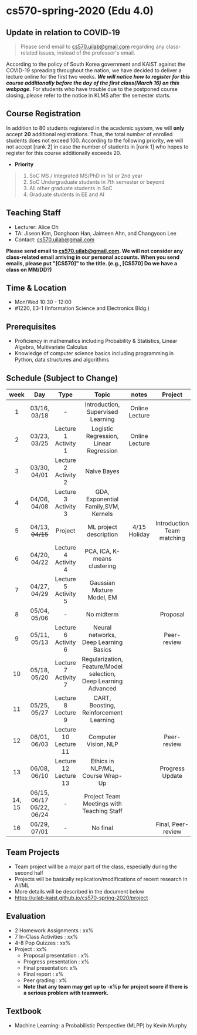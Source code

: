 # cs570-spring-2020 (Edu 4.0)

## Update in relation to COVID‑19
> Please send email to cs570.uilab@gmail.com regarding any class-related issues, instead of the professor's email.

According to the policy of South Korea government and KAIST against the COVID-19 spreading throughout the nation, we have decided to deliver a lecture online for the first two weeks. ***We will notice how to register for this course additionally before the day of the first class(March 16) on this webpage.*** For students who have trouble due to the postponed course closing, please refer to the notice in KLMS after the semester starts.


## Course Registration
In addition to 80 students registered in the academic system, we will **only** accept **20** additional registrations. Thus, the total number of enrolled students does not exceed 100. According to the following priority, we will not accept [rank 2] in case the number of students in [rank 1] who hopes to register for this course additionally exceeds 20.
- **Priority**

> 1. SoC MS / Integrated MS/PhD in 1st or 2nd year
> 2. SoC Undergraduate students in 7th semester or beyond
> 3. All other graduate students in SoC
> 4. Graduate students in EE and AI


## Teaching Staff

- Lecturer: Alice Oh
- TA: Jiseon Kim, Donghoon Han, Jaimeen Ahn, and Changyoon Lee
- Contact: cs570.uilab@gmail.com

**Please send email to cs570.uilab@gmail.com. We will not consider any class-related email arriving in our personal accounts. When you send emails, please put "[CS570]" to the title. (e.g., [CS570] Do we have a class on MM/DD?)**

## Time & Location
- Mon/Wed 10:30 - 12:00
- #1220, E3-1 (Information Science and Electronics Bldg.)

## Prerequisites  

- Proficiency in mathematics including Probability & Statistics, Linear Algebra, Multivariate Calculus
- Knowledge of computer science basics including programming in Python, data structures and algorithms 

## Schedule (Subject to Change)

|  week |            Day            |          Type         |                              Topic                             |      notes     |           Project          |
|:-----:|:-------------------------:|:---------------------:|:--------------------------------------------------------------:|:--------------:|:--------------------------:|
|   1   | 03/16, 03/18              |           -           | Introduction, Supervised Learning                               | Online Lecture |                            |
|   2   | 03/23, 03/25              | Lecture  1 Activity 1 | Logistic Regression, Linear Regression                          | Online Lecture |                            |
|   3   | 03/30, 04/01              | Lecture  2 Activity 2 | Naive Bayes                                                    |                |                            |
|   4   | 04/06, 04/08              | Lecture  3 Activity 3 | GDA, Exponential Family,SVM, Kernels                            |                |                            |
|   5   | 04/13, ~~04/15~~              | Project               | ML project description                                         | 4/15 Holiday   | Introduction Team matching |
|   6   | 04/20, 04/22              | Lecture  4 Activity 4 | PCA, ICA, K-means clustering                                  |                |                            |
|   7   | 04/27, 04/29              | Lecture  5 Activity 5 | Gaussian Mixture Model, EM                                     |                |                            |
|   8   | 05/04, 05/06              |           -           | No midterm                                                     |                | Proposal                   |
|   9   | 05/11, 05/13              | Lecture  6 Activity 6 | Neural networks, Deep Learning Basics                           |                | Peer-review                |
|   10  | 05/18, 05/20              | Lecture  7 Activity 7 | Regularization, Feature/Model selection, Deep Learning Advanced |                |                            |
|   11  | 05/25, 05/27              | Lecture  8 Lecture  9 | CART, Boosting, Reinforcement Learning                          |                |                            |
|   12  | 06/01, 06/03              | Lecture 10 Lecture 11 | Computer Vision, NLP                                            |                | Peer-review                |
|   13  | 06/08, 06/10              | Lecture 12 Lecture 13 | Ethics in NLP/ML, Course Wrap-Up                                |                | Progress Update            |
| 14, 15 | 06/15, 06/17 06/22, 06/24 |           -           | Project Team Meetings with Teaching Staff                      |                |                            |
|   16  | 06/29, 07/01              |           -           | No final                                                       |                | Final, Peer-review          |

## Team Projects

- Team project will be a major part of the class, especially during the second half
- Projects will be basically replication/modifications of recent research in AI/ML
- More details will be described in the document below
- https://uilab-kaist.github.io/cs570-spring-2020/project

## Evaluation 

* 2 Homework Assignments : xx%
* 7 In-Class Activities : xx%
* 4-8 Pop Quizzes : xx%
* Project : xx%
  * Proposal presentation : x%
  * Progress presentation : x%
  * Final presentation: x%
  * Final report : x%
  * Peer grading : x%
  * **Note that any team may get up to -x%p for project score if there is a serious problem with teamwork.**

## Textbook

- Machine Learning: a Probabilistic Perspective (MLPP) by Kevin Murphy
